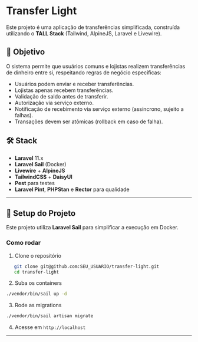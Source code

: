 # Transfer Light

Este projeto é uma aplicação de transferências simplificada, construída utilizando o **TALL Stack** (Tailwind, AlpineJS, Laravel e Livewire).

## 🎯 Objetivo

O sistema permite que usuários comuns e lojistas realizem transferências de dinheiro entre si, respeitando regras de negócio específicas:

- Usuários podem enviar e receber transferências.
- Lojistas apenas recebem transferências.
- Validação de saldo antes de transferir.
- Autorização via serviço externo.
- Notificação de recebimento via serviço externo (assíncrono, sujeito a falhas).
- Transações devem ser atômicas (rollback em caso de falha).

## 🛠️ Stack

- **Laravel** 11.x
- **Laravel Sail** (Docker)
- **Livewire** + **AlpineJS**
- **TailwindCSS** + **DaisyUI**
- **Pest** para testes
- **Laravel Pint**, **PHPStan** e **Rector** para qualidade

---

## 🚀 Setup do Projeto

Este projeto utiliza **Laravel Sail** para simplificar a execução em Docker.

### Como rodar

1. Clone o repositório

```bash
   git clone git@github.com:SEU_USUARIO/transfer-light.git
   cd transfer-light
```

2. Suba os containers

```bash
./vendor/bin/sail up -d
```

3. Rode as migrations

```bash
./vendor/bin/sail artisan migrate
```

4. Acesse em `http://localhost`

---
